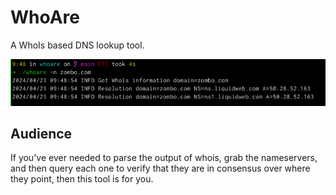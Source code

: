 # WhoAre

A WhoIs based DNS lookup tool.

![A screenshot of looking up zombo.com](whoare.png)

## Audience

If you've ever needed to parse the output of whois, grab the nameservers,
and then query each one to verify that they are in consensus over where they
point, then this tool is for you.

